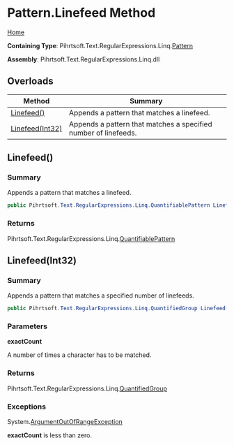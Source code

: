 # Pattern\.Linefeed Method

[Home](../../../../../../README.md)

**Containing Type**: Pihrtsoft\.Text\.RegularExpressions\.Linq\.[Pattern](../README.md)

**Assembly**: Pihrtsoft\.Text\.RegularExpressions\.Linq\.dll

## Overloads

| Method | Summary |
| ------ | ------- |
| [Linefeed()](#Pihrtsoft_Text_RegularExpressions_Linq_Pattern_Linefeed) | Appends a pattern that matches a linefeed\. |
| [Linefeed(Int32)](#Pihrtsoft_Text_RegularExpressions_Linq_Pattern_Linefeed_System_Int32_) | Appends a pattern that matches a specified number of linefeeds\. |

## Linefeed\(\) <a name="Pihrtsoft_Text_RegularExpressions_Linq_Pattern_Linefeed"></a>

### Summary

Appends a pattern that matches a linefeed\.

```csharp
public Pihrtsoft.Text.RegularExpressions.Linq.QuantifiablePattern Linefeed()
```

### Returns

Pihrtsoft\.Text\.RegularExpressions\.Linq\.[QuantifiablePattern](../../QuantifiablePattern/README.md)

## Linefeed\(Int32\) <a name="Pihrtsoft_Text_RegularExpressions_Linq_Pattern_Linefeed_System_Int32_"></a>

### Summary

Appends a pattern that matches a specified number of linefeeds\.

```csharp
public Pihrtsoft.Text.RegularExpressions.Linq.QuantifiedGroup Linefeed(int exactCount)
```

### Parameters

**exactCount**

A number of times a character has to be matched\.

### Returns

Pihrtsoft\.Text\.RegularExpressions\.Linq\.[QuantifiedGroup](../../QuantifiedGroup/README.md)

### Exceptions

System\.[ArgumentOutOfRangeException](https://docs.microsoft.com/en-us/dotnet/api/system.argumentoutofrangeexception)

**exactCount** is less than zero\.

